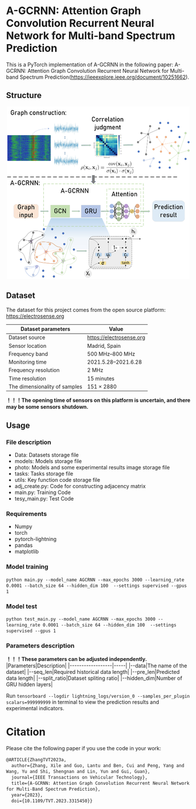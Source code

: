 # A-GCRNN: Attention Graph Convolution Recurrent Neural Network for Multi-band Spectrum Prediction
This is a PyTorch implementation of A-GCRNN in the following paper: A-GCRNN: Attention Graph Convolution Recurrent Neural Network for Multi-band Spectrum Prediction(https://ieeexplore.ieee.org/document/10251662). 

## Structure
<div align=center><img src="https://github.com/TLTLHILL/A-GCRNN-for-spectrum-prediction/blob/main/photo/A-GCRNN.png" width="500" height="470" /></div>

## Dataset
The dataset for this project comes from the open source platform: https://electrosense.org

|Dataset parameters|Value|
|------------------|-----|
|Dataset source|https://electrosense.org|
|Sensor location|Madrid, Spain|
|Frequency band|500 MHz–800 MHz|
|Monitoring time|2021.5.28–2021.6.28|
|Frequency resolution|2 MHz|
|Time resolution|15 minutes|
|The dimensionality of samples|151 × 2880|

**！！！The opening time of sensors on this platform is uncertain, and there may be some sensors shutdown.**

## Usage
### File description
- Data: Datasets storage file
- models: Models storage file
- photo: Models and some experimental results image storage file
- tasks: Tasks storage file
- utils: Key function code storage file
- adj_create.py: Code for constructing adjacency matrix
- main.py: Training Code
- tesy_main.py: Test Code
### Requirements
- Numpy
- torch
- pytorch-lightning
- pandas
- matplotlib

### Model training
```
python main.py --model_name AGCRNN --max_epochs 3000 --learning_rate 0.0001 --batch_size 64 --hidden_dim 100  --settings supervised --gpus 1
```
### Model test
```
python test_main.py --model_name AGCRNN --max_epochs 3000 --learning_rate 0.0001 --batch_size 64 --hidden_dim 100  --settings supervised --gpus 1
```
### Parameters description
**！！！These parameters can be adjusted independently.**
|Parameters|Description|
|------------------|-----|
|--data|The name of the dataset|
|--seq_len|Required historical data length|
|--pre_len|Predicted data length|
|--split_ratio|Dataset spliting ratio|
|--hidden_dim|Number of GRU hidden layers|

Run `tensorboard --logdir lightning_logs/version_0 --samples_per_plugin scalars=999999999` in terminal to view the prediction results and experimental indicators.
# Citation
Please cite the following paper if you use the code in your work:
```
@ARTICLE{ZhangTVT2023a,
  author={Zhang, Xile and Guo, Lantu and Ben, Cui and Peng, Yang and Wang, Yu and Shi, Shengnan and Lin, Yun and Gui, Guan},
  journal={IEEE Transactions on Vehicular Technology}, 
  title={A-GCRNN: Attention Graph Convolution Recurrent Neural Network for Multi-Band Spectrum Prediction}, 
  year={2023},
  doi={10.1109/TVT.2023.3315450}}
```
